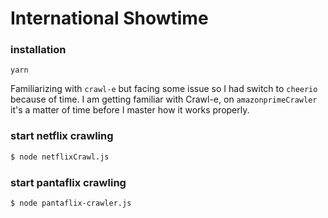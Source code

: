 # International Showtime

### installation

`yarn`

Familiarizing with `crawl-e` but facing some issue so I had switch to `cheerio` because of time. I am getting familiar with Crawl-e, on `amazonprimeCrawler` it's a matter of time before I master how it works properly.

### start netflix crawling

```bash
$ node netflixCrawl.js
```

### start pantaflix crawling

```bash
$ node pantaflix-crawler.js
```
